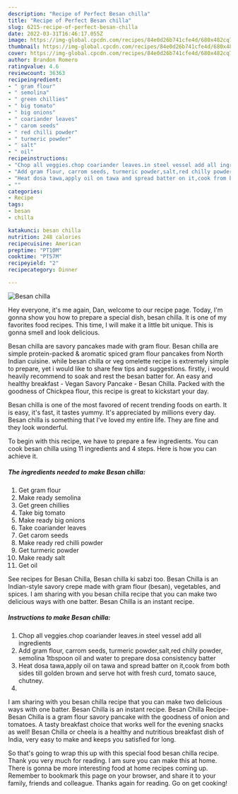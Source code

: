 ```yaml
---
description: "Recipe of Perfect Besan chilla"
title: "Recipe of Perfect Besan chilla"
slug: 6215-recipe-of-perfect-besan-chilla
date: 2022-03-31T16:46:17.055Z
image: https://img-global.cpcdn.com/recipes/84e0d26b741cfe4d/680x482cq70/besan-chilla-recipe-main-photo.jpg
thumbnail: https://img-global.cpcdn.com/recipes/84e0d26b741cfe4d/680x482cq70/besan-chilla-recipe-main-photo.jpg
cover: https://img-global.cpcdn.com/recipes/84e0d26b741cfe4d/680x482cq70/besan-chilla-recipe-main-photo.jpg
author: Brandon Romero
ratingvalue: 4.6
reviewcount: 36363
recipeingredient:
- " gram flour"
- " semolina"
- " green chillies"
- " big tomato"
- " big onions"
- " coariander leaves"
- " carom seeds"
- " red chilli powder"
- " turmeric powder"
- " salt"
- " oil"
recipeinstructions:
- "Chop all veggies.chop coariander leaves.in steel vessel add all ingredients"
- "Add gram flour, carrom seeds, turmeric powder,salt,red chilly powder, semolina 1tbspoon oil and water to prepare dosa consistency batter"
- "Heat dosa tawa,apply oil on tawa and spread batter on it,cook from both sides till golden brown and serve hot with fresh curd, tomato sauce, chutney."
- ""
categories:
- Recipe
tags:
- besan
- chilla

katakunci: besan chilla 
nutrition: 248 calories
recipecuisine: American
preptime: "PT10M"
cooktime: "PT57M"
recipeyield: "2"
recipecategory: Dinner

---
```



![Besan chilla](https://img-global.cpcdn.com/recipes/84e0d26b741cfe4d/680x482cq70/besan-chilla-recipe-main-photo.jpg)

Hey everyone, it's me again, Dan, welcome to our recipe page. Today, I'm gonna show you how to prepare a special dish, besan chilla. It is one of my favorites food recipes. This time, I will make it a little bit unique. This is gonna smell and look delicious.

Besan chilla are savory pancakes made with gram flour. Besan chilla are simple protein-packed &amp; aromatic spiced gram flour pancakes from North Indian cuisine. while besan chilla or veg omelette recipe is extremely simple to prepare, yet i would like to share few tips and suggestions. firstly, i would heavily recommend to soak and rest the besan batter for. An easy and healthy breakfast - Vegan Savory Pancake - Besan Chilla. Packed with the goodness of Chickpea flour, this recipe is great to kickstart your day.

Besan chilla is one of the most favored of recent trending foods on earth. It is easy, it's fast, it tastes yummy. It's appreciated by millions every day. Besan chilla is something that I've loved my entire life. They are fine and they look wonderful.


To begin with this recipe, we have to prepare a few ingredients. You can cook besan chilla using 11 ingredients and 4 steps. Here is how you can achieve it.

<!--inarticleads1-->

##### The ingredients needed to make Besan chilla:

1. Get  gram flour
1. Make ready  semolina
1. Get  green chillies
1. Take  big tomato
1. Make ready  big onions
1. Take  coariander leaves
1. Get  carom seeds
1. Make ready  red chilli powder
1. Get  turmeric powder
1. Make ready  salt
1. Get  oil


See recipes for Besan Chilla, Besan chilla ki sabzi too. Besan Chilla is an Indian-style savory crepe made with gram flour (besan), vegetables, and spices. I am sharing with you besan chilla recipe that you can make two delicious ways with one batter. Besan Chilla is an instant recipe. 

<!--inarticleads2-->

##### Instructions to make Besan chilla:

1. Chop all veggies.chop coariander leaves.in steel vessel add all ingredients
1. Add gram flour, carrom seeds, turmeric powder,salt,red chilly powder, semolina 1tbspoon oil and water to prepare dosa consistency batter
1. Heat dosa tawa,apply oil on tawa and spread batter on it,cook from both sides till golden brown and serve hot with fresh curd, tomato sauce, chutney.
1. 


I am sharing with you besan chilla recipe that you can make two delicious ways with one batter. Besan Chilla is an instant recipe. Besan Chilla Recipe-Besan Chilla is a gram flour savory pancake with the goodness of onion and tomatoes. A tasty breakfast choice that works well for the evening snacks as well! Besan Chilla or cheela is a healthy and nutritious breakfast dish of India, very easy to make and keeps you satisfied for long. 

So that's going to wrap this up with this special food besan chilla recipe. Thank you very much for reading. I am sure you can make this at home. There is gonna be more interesting food at home recipes coming up. Remember to bookmark this page on your browser, and share it to your family, friends and colleague. Thanks again for reading. Go on get cooking!
